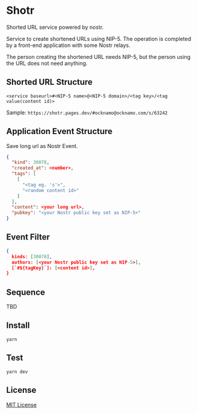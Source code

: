 # Shotr

Shorted URL service powered by nostr.

Service to create shortened URLs using NIP-5. The operation is completed by a front-end application with some Nostr relays.

The person creating the shortened URL needs NIP-5, but the person using the URL does not need anything.

## Shorted URL Structure

`<service baseurl>#<NIP-5 name>@<NIP-5 domain>/<tag key>/<tag value(content id)>`

Sample: `https://shotr.pages.dev/#ocknamo@ocknamo.com/s/63242`

## Application Event Structure

Save long url as Nostr Event.

```json
{
  "kind": 30078,
  "created_at": <number>,
  "tags": [
    [
      "<tag eg. 's'>",
      "<random content id>"
    ]
  ],
  "content": <your long url>,
  "pubkey": "<your Nostr public key set as NIP-5>"
}
```

## Event Filter

```json
{
  kinds: [30078],
  authors: [<your Nostr public key set as NIP-5>],
  [`#${tagKey}`]: [<content id>],
}
```

## Sequence

TBD

## Install

`yarn`

## Test

`yarn dev`

## License

[MIT License](./LICENSE.md)
